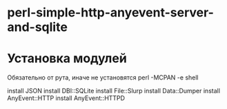 # perl-simple-http-anyevent-server-and-sqlite

# Установка модулей

Обязательно от рута, иначе не установятся
perl -MCPAN -e shell

install JSON
install DBI::SQLite
install File::Slurp
install Data::Dumper
install AnyEvent::HTTP
install AnyEvent::HTTPD
